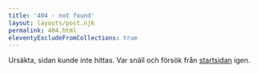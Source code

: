 ```yaml
---
title: '404 - not found'
layout: layouts/post.njk
permalink: 404.html
eleventyExcludeFromCollections: true
---
```


Ursäkta, sidan kunde inte hittas. Var snäll och försök från [startsidan](/) igen.
